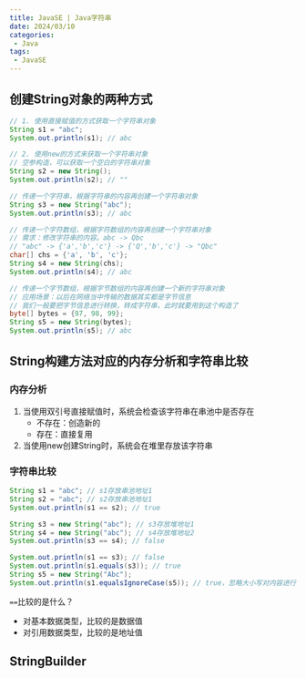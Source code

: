 ```yaml
---
title: JavaSE | Java字符串
date: 2024/03/10
categories:
 - Java
tags:
 - JavaSE
---
```

## 创建String对象的两种方式
```java
// 1. 使用直接赋值的方式获取一个字符串对象
String s1 = "abc";
System.out.println(s1); // abc

// 2. 使用new的方式来获取一个字符串对象
// 空参构造，可以获取一个空白的字符串对象
String s2 = new String();
System.out.println(s2); // ""

// 传递一个字符串，根据字符串的内容再创建一个字符串对象
String s3 = new String("abc");
System.out.println(s3); // abc

// 传递一个字符数组，根据字符数组的内容再创建一个字符串对象
// 需求：修改字符串的内容。abc -> Qbc
// "abc" -> {'a','b','c'} -> {'Q','b','c'} -> "Qbc"
char[] chs = {'a', 'b', 'c'};
String s4 = new String(chs);
System.out.println(s4); // abc

// 传递一个字节数组，根据字节数组的内容再创建一个新的字符串对象
// 应用场景：以后在网络当中传输的数据其实都是字节信息
// 我们一般要把字节信息进行转换，转成字符串，此时就要用到这个构造了
byte[] bytes = {97, 98, 99};
String s5 = new String(bytes);
System.out.println(s5); // abc
```

## String构建方法对应的内存分析和字符串比较
### 内存分析
1. 当使用双引号直接赋值时，系统会检查该字符串在串池中是否存在
    - 不存在：创造新的
    - 存在：直接复用
2. 当使用new创建String时，系统会在堆里存放该字符串

### 字符串比较
```java
String s1 = "abc"; // s1存放串池地址1
String s2 = "abc"; // s2存放串池地址1
System.out.println(s1 == s2); // true

String s3 = new String("abc"); // s3存放堆地址1
String s4 = new String("abc"); // s4存放堆地址2
System.out.println(s3 == s4); // false

System.out.println(s1 == s3); // false
System.out.println(s1.equals(s3)); // true
String s5 = new String("Abc");
System.out.println(s1.equalsIgnoreCase(s5)); // true，忽略大小写对内容进行比较
```

`==`比较的是什么？
- 对基本数据类型，比较的是数据值
- 对引用数据类型，比较的是地址值

## StringBuilder
